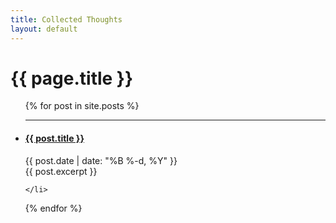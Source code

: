 ```yaml
---
title: Collected Thoughts
layout: default
---
```


<h1 class="content-listing-header sans">{{ page.title }}</h1>
<ul class="content">
  {% for post in site.posts %}
    <li class="listing">
    	<hr class="slender">
    	<a href="{{ post.url }}"><h4 class="contrast">{{ post.title }}</h4></a>
    	<span class="smaller">{{ post.date | date: "%B %-d, %Y" }}</span>  <br/>
	<div>{{ post.excerpt }}</div>
	
    </li>
  {% endfor %}
</ul>
